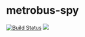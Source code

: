 # metrobus-spy

[![Build Status](https://drone.jackharrhy.com/api/badges/jackharrhy/metrobus-spy/status.svg)](https://drone.jackharrhy.com/jackharrhy/metrobus-spy)
[![](https://images.microbadger.com/badges/image/jackharrhy/metrobus-spy.svg)](https://microbadger.com/images/jackharrhy/metrobus-spy "Get your own image badge on microbadger.com")
